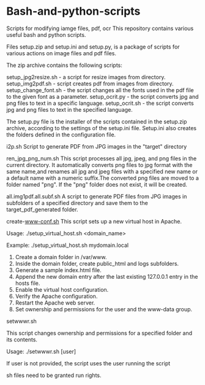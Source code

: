# Bash-and-python-scripts
Scripts for modifying iamge files, pdf, ocr
This repository contains various useful bash and python scripts.

Files setup.zip and setup.ini and setup.py, 
is a package of scripts for various actions on image files and pdf files.

The zip archive contains the following scripts:

setup_jpg2resize.sh - a script for resize images from directory.
setup_img2pdf.sh - script creates pdf from images from directory.
setup_change_font.sh - the script changes all the fonts used in the pdf file to the given font as a parameter.
setup_ocrit.py - the script converts jpg and png files to text in a specific language.
setup_ocrit.sh - the script converts jpg and png files to text in the specified language.

The setup.py file is the installer of the scripts contained in the setup.zip archive, according to the settings of the setup.ini file. Setup.ini also creates the folders defined in the configuration file.

i2p.sh
Script to generate PDF from JPG images in the "target" directory

ren_jpg_png_num.sh
This script processes all jpg, jpeg, and png files in the current directory.
It automatically converts png files to jpg format with the same name,and renames all jpg and jpeg files with a specified new name or a default name with a numeric suffix.The converted png files are moved to a folder named "png". If the "png" folder does not exist, it will be created.

all.img1pdf.all.subf.sh
A script to generate PDF files from JPG images in subfolders of a specified directory and save them to the target_pdf_generated folder.

create-www-conf.sh
This script sets up a new virtual host in Apache.

Usage: ./setup_virtual_host.sh <domain_name>

Example: ./setup_virtual_host.sh mydomain.local

1. Create a domain folder in /var/www.
2. Inside the domain folder, create public_html and logs subfolders.
3. Generate a sample index.html file.
4. Append the new domain entry after the last existing 127.0.0.1 entry in the hosts file.
5. Enable the virtual host configuration.
6. Verify the Apache configuration.
7. Restart the Apache web server.
8. Set ownership and permissions for the user and the www-data group.

setwwwr.sh

This script changes ownership and permissions for a specified folder and its contents.

Usage: ./setwwwr.sh <folder> [user]

If user is not provided, the script uses the user running the script


sh files need to be granted run rights.
